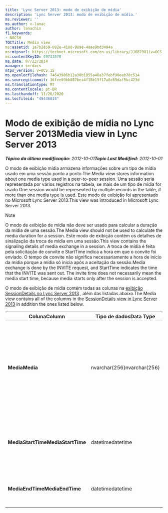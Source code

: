 ```yaml
---
title: 'Lync Server 2013: modo de exibição de mídia'
description: 'Lync Server 2013: modo de exibição de mídia.'
ms.reviewer: ''
ms.author: v-lanac
author: lanachin
f1.keywords:
- NOCSH
TOCTitle: Media view
ms:assetid: 1a7b2e59-082e-4188-98ae-48ae9bd3494a
ms:mtpsurl: https://technet.microsoft.com/en-us/library/JJ687981(v=OCS.15)
ms:contentKeyID: 49733570
ms.date: 07/23/2014
manager: serdars
mtps_version: v=OCS.15
ms.openlocfilehash: 74643986b12a30b1055a46a37febf90eeb70c514
ms.sourcegitcommit: 36fee89bb887bea4f18b19f17a8c69daf5bc423d
ms.translationtype: MT
ms.contentlocale: pt-BR
ms.lasthandoff: 11/26/2020
ms.locfileid: "49446034"
---
```

# <a name="media-view-in-lync-server-2013"></a><span data-ttu-id="335ff-103">Modo de exibição de mídia no Lync Server 2013</span><span class="sxs-lookup"><span data-stu-id="335ff-103">Media view in Lync Server 2013</span></span>

<div data-xmlns="http://www.w3.org/1999/xhtml">

<div class="topic" data-xmlns="http://www.w3.org/1999/xhtml" data-msxsl="urn:schemas-microsoft-com:xslt" data-cs="https://msdn.microsoft.com/">

<div data-asp="https://msdn2.microsoft.com/asp">



</div>

<div id="mainSection">

<div id="mainBody"><span data-ttu-id="335ff-104">

<span> </span></span><span class="sxs-lookup"><span data-stu-id="335ff-104">

<span> </span></span></span>

<span data-ttu-id="335ff-105">_**Tópico da última modificação:** 2012-10-01_</span><span class="sxs-lookup"><span data-stu-id="335ff-105">_**Topic Last Modified:** 2012-10-01_</span></span>

<span data-ttu-id="335ff-106">O modo de exibição mídia armazena informações sobre um tipo de mídia usado em uma sessão ponto a ponto.</span><span class="sxs-lookup"><span data-stu-id="335ff-106">The Media view stores information about one media type used in a peer-to-peer session.</span></span> <span data-ttu-id="335ff-107">Uma sessão seria representada por vários registros na tabela, se mais de um tipo de mídia for usado.</span><span class="sxs-lookup"><span data-stu-id="335ff-107">One session would be represented by multiple records in the table, if more than one media type is used.</span></span> <span data-ttu-id="335ff-108">Este modo de exibição foi apresentado no Microsoft Lync Server 2013.</span><span class="sxs-lookup"><span data-stu-id="335ff-108">This view was introduced in Microsoft Lync Server 2013.</span></span>

<div>


> [!NOTE]  
> <span data-ttu-id="335ff-109">O modo de exibição de mídia não deve ser usado para calcular a duração da mídia de uma sessão.</span><span class="sxs-lookup"><span data-stu-id="335ff-109">The Media view should not be used to calculate the media duration for a session.</span></span> <span data-ttu-id="335ff-110">Este modo de exibição contém os detalhes de sinalização da troca de mídia em uma sessão.</span><span class="sxs-lookup"><span data-stu-id="335ff-110">This view contains the signaling details of media exchange in a session.</span></span> <span data-ttu-id="335ff-111">A troca de mídia é feita pela solicitação de convite e StartTime indica a hora em que o convite foi enviado. O tempo de convite não significa necessariamente a hora de início da mídia porque a mídia só inicia após a aceitação da sessão.</span><span class="sxs-lookup"><span data-stu-id="335ff-111">Media exchange is done by the INVITE request, and StartTime indicates the time that the INVITE was sent out. The invite time does not necessarily mean the media start time, because media starts only after the session is accepted.</span></span>



</div>

<span data-ttu-id="335ff-112">O modo de exibição de mídia contém todas as colunas na [exibição SessionDetails no Lync Server 2013](lync-server-2013-sessiondetails-view.md) , além das listadas abaixo.</span><span class="sxs-lookup"><span data-stu-id="335ff-112">The Media view contains all of the columns in the [SessionDetails view in Lync Server 2013](lync-server-2013-sessiondetails-view.md) in addition the ones listed below.</span></span>


<table>
<colgroup>
<col style="width: 33%" />
<col style="width: 33%" />
<col style="width: 33%" />
</colgroup>
<thead>
<tr class="header">
<th><span data-ttu-id="335ff-113">Coluna</span><span class="sxs-lookup"><span data-stu-id="335ff-113">Column</span></span></th>
<th><span data-ttu-id="335ff-114">Tipo de dados</span><span class="sxs-lookup"><span data-stu-id="335ff-114">Data Type</span></span></th>
<th><span data-ttu-id="335ff-115">Detalhes</span><span class="sxs-lookup"><span data-stu-id="335ff-115">Details</span></span></th>
</tr>
</thead>
<tbody>
<tr class="odd">
<td><p><span data-ttu-id="335ff-116"><strong>Media</strong></span><span class="sxs-lookup"><span data-stu-id="335ff-116"><strong>Media</strong></span></span></p></td>
<td><p><span data-ttu-id="335ff-117">nvarchar(256)</span><span class="sxs-lookup"><span data-stu-id="335ff-117">nvarchar(256)</span></span></p></td>
<td><p><span data-ttu-id="335ff-118">Tipo de mídia.</span><span class="sxs-lookup"><span data-stu-id="335ff-118">Media type.</span></span> <span data-ttu-id="335ff-119">Consulte a <a href="lync-server-2013-medialist-table.md">tabela medialist no Lync Server 2013</a> para obter mais informações.</span><span class="sxs-lookup"><span data-stu-id="335ff-119">See the <a href="lync-server-2013-medialist-table.md">MediaList table in Lync Server 2013</a> for more information.</span></span></p></td>
</tr>
<tr class="even">
<td><p><span data-ttu-id="335ff-120"><strong>MediaStartTime</strong></span><span class="sxs-lookup"><span data-stu-id="335ff-120"><strong>MediaStartTime</strong></span></span></p></td>
<td><p><span data-ttu-id="335ff-121">datetime</span><span class="sxs-lookup"><span data-stu-id="335ff-121">datetime</span></span></p></td>
<td><p><span data-ttu-id="335ff-122">Tempo em que uma solicitação de mídia foi enviada.</span><span class="sxs-lookup"><span data-stu-id="335ff-122">Time that a media request was sent out.</span></span></p></td>
</tr>
<tr class="odd">
<td><p><span data-ttu-id="335ff-123"><strong>MediaEndTime</strong></span><span class="sxs-lookup"><span data-stu-id="335ff-123"><strong>MediaEndTime</strong></span></span></p></td>
<td><p><span data-ttu-id="335ff-124">datetime</span><span class="sxs-lookup"><span data-stu-id="335ff-124">datetime</span></span></p></td>
<td><p><span data-ttu-id="335ff-125">Hora de término da sessão.</span><span class="sxs-lookup"><span data-stu-id="335ff-125">End time of the session.</span></span></p></td>
</tr>
</tbody>
</table><span data-ttu-id="335ff-126">


</div>

<span> </span>

</div>

</div>

</span><span class="sxs-lookup"><span data-stu-id="335ff-126">


</div>

<span> </span>

</div>

</div>

</span></span></div>


